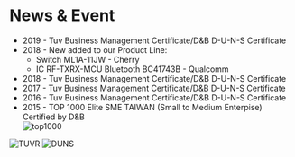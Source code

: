 # News & Event


- 2019 - Tuv Business Management Certificate/D&B D-U-N-S Certificate  
- 2018 - New added to our Product Line:
    - Switch ML1A-11JW - Cherry
    - IC RF-TXRX-MCU Bluetooth BC41743B - Qualcomm
- 2018 - Tuv Business Management Certificate/D&B D-U-N-S Certificate
- 2017 - Tuv Business Management Certificate/D&B D-U-N-S Certificate
- 2016 - Tuv Business Management Certificate/D&B D-U-N-S Certificate
- 2015 - TOP 1000 Elite SME TAIWAN (Small to Medium Enterpise) Certified by D&B  
![top1000](/assets/images/about/top1000-cert.png)


![TUVR](/assets/images/about/TUVR-cert.jpg )
![DUNS](/assets/images/about/duns-cert.jpg )
